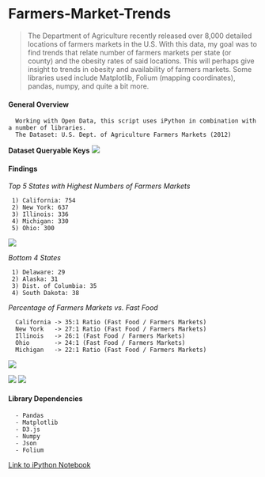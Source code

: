 Farmers-Market-Trends
=====================

>  The Department of Agriculture recently released over 8,000 detailed locations of farmers markets in the U.S. With      this data, my goal was to find trends that relate number of farmers markets per state (or county) and the obesity       rates of said locations. This will perhaps give insight to trends in obesity and availability of farmers markets.      Some libraries used include Matplotlib, Folium (mapping coordinates), pandas, numpy, and quite a bit more.

#### General Overview ####
```
  Working with Open Data, this script uses iPython in combination with a number of libraries.
  The Dataset: U.S. Dept. of Agriculture Farmers Markets (2012)
```


__Dataset Queryable Keys__
![](http://i.imgur.com/2JPzrps.png)
#### Findings ####
_Top 5 States with Highest Numbers of Farmers Markets_
```
 1) California: 754
 2) New York: 637
 3) Illinois: 336
 4) Michigan: 330
 5) Ohio: 300
```

![](http://i.imgur.com/Kqif5lv.png)

_Bottom 4 States_
```
 1) Delaware: 29
 2) Alaska: 31
 3) Dist. of Columbia: 35
 4) South Dakota: 38
 ```
_Percentage of Farmers Markets vs. Fast Food_
```
  California -> 35:1 Ratio (Fast Food / Farmers Markets)
  New York   -> 27:1 Ratio (Fast Food / Farmers Markets)
  Illinois   -> 26:1 (Fast Food / Farmers Markets)
  Ohio       -> 24:1 (Fast Food / Farmers Markets)
  Michigan   -> 22:1 Ratio (Fast Food / Farmers Markets)
```

![](http://i.imgur.com/kWsMzed.png)

![](http://i.imgur.com/RiziZZw.png)
![](http://i.imgur.com/5Ky0pvv.png)

#### Library Dependencies ####
```
  - Pandas
  - Matplotlib
  - D3.js
  - Numpy
  - Json
  - Folium

```















[Link to iPython Notebook](http://nbviewer.ipython.org/gist/anonymous/cded9bdeadce1eb124d0)
